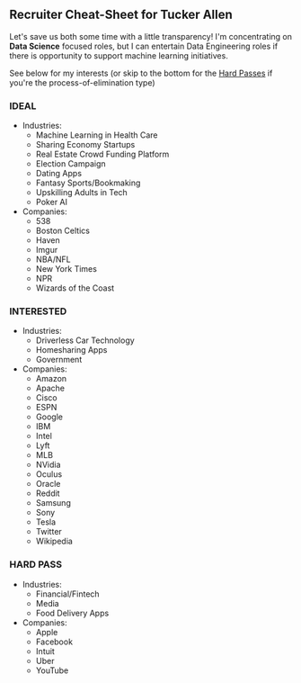 
## Recruiter Cheat-Sheet for Tucker Allen

Let's save us both some time with a little transparency! I'm concentrating on **Data Science** focused roles, but I can entertain Data Engineering roles if there is opportunity to support machine learning initiatives.

See below for my interests (or skip to the bottom for the [Hard Passes](#hard-pass) if you're the process-of-elimination type)

### IDEAL
- Industries:
  - Machine Learning in Health Care
  - Sharing Economy Startups
  - Real Estate Crowd Funding Platform
  - Election Campaign
  - Dating Apps
  - Fantasy Sports/Bookmaking
  - Upskilling Adults in Tech
  - Poker AI
- Companies:
  - 538
  - Boston Celtics
  - Haven
  - Imgur
  - NBA/NFL
  - New York Times
  - NPR
  - Wizards of the Coast


### INTERESTED
- Industries:
  - Driverless Car Technology
  - Homesharing Apps
  - Government
- Companies:
  - Amazon
  - Apache
  - Cisco
  - ESPN
  - Google
  - IBM
  - Intel
  - Lyft
  - MLB
  - NVidia
  - Oculus
  - Oracle
  - Reddit
  - Samsung
  - Sony
  - Tesla
  - Twitter
  - Wikipedia


### HARD **PASS**
  - Industries:
    - Financial/Fintech
    - Media
    - Food Delivery Apps
  - Companies:
    - Apple
    - Facebook
    - Intuit
    - Uber
    - YouTube

